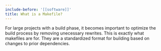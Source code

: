 ```yaml
---
include-before: '[[software]]'
title: What is a Makefile?
---
```


For large projects with a build phase, it becomes important to optimize the build process by removing unecessary rewrites. This is exactly what makefiles are for. They are a standardized format for building based on changes to prior dependencies.
